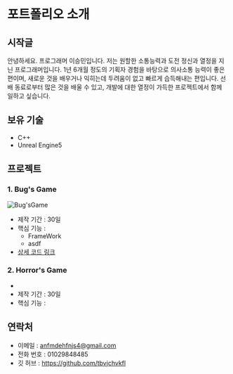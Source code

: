 # 포트폴리오 소개

## 시작글
안녕하세요. 프로그래머 이승민입니다. 
저는 원할한 소통능력과 도전 정신과 열정을 지닌 프로그래머입니다.
1년 6개월 정도의 기획자 경험을 바탕으로 의사소통 능력이 좋은 편이며,
새로운 것을 배우거나 익히는데 두려움이 없고 빠르게 습득해내는 편입니다.
선배 동료로부터 많은 것을 배울 수 있고, 개발에 대한 열정이 가득한 프로젝트에서 함께 일하고 싶습니다.

## 보유 기술
- C++
- Unreal Engine5

## 프로젝트
### 1. Bug's Game
  ![Bug'sGame](https://github.com/tbvjchvkfl/ReamMe/assets/137769043/00c3965a-70b6-48e3-b72f-b1bbd805cd16)
  - 제작 기간 : 30일
  - 핵심 기능 :
    - FrameWork
    - asdf
  - [상세 코드 링크](https://github.com/tbvjchvkfl/Personal_Project/tree/master/Bug_Game)
### 2. Horror's Game
  -
  - 제작 기간 : 30일
  - 핵심 기능 :

## 연락처
- 이메일 : anfmdehfnjs4@gmail.com
- 전화 번호 : 01029848485
- 깃 허브 : https://github.com/tbvjchvkfl
